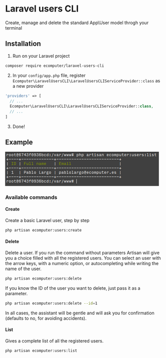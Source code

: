 # Laravel users CLI
Create, manage and delete the standard App\User model throgh your terminal

## Installation

1. Run on your Laravel project
  ```bash
  composer require ecomputer/laravel-users-cli
  ```

2. In your `config/app.php` file, register `Ecomputer\LaravelUsersCLI\LaravelUsersCLIServiceProvider::class` as a new provider
  ```php
  'providers' => [
    // ...
    Ecomputer\LaravelUsersCLI\LaravelUsersCLIServiceProvider::class,
    // ...
  ]
  ```

3. Done!

## Example
![List command example](https://github.com/ecomputer/laravel-users-cli/blob/master/img/examples/list.png?raw=true)

### Available commands

#### Create
Create a basic Laravel user, step by step

```bash
php artisan ecomputer:users:create
```
#### Delete
Delete a user. If you run the command without parameters Artisan will give you a choice filled with all the registered users.
You can select an user with the arrow keys, with a numeric option, or autocompleting while writing the name of the user.
```bash
php artisan ecomputer:users:delete
```

If you know the ID of the user you want to delete, just pass it as a parameter.
```bash
php artisan ecomputer:users:delete --id=1
```

In all cases, the assistant will be gentle and will ask you for confirmation (defaults to no, for avoiding accidents).

#### List

Gives a complete list of all the registered users.

```bash
php artisan ecomputer:users:list
```
